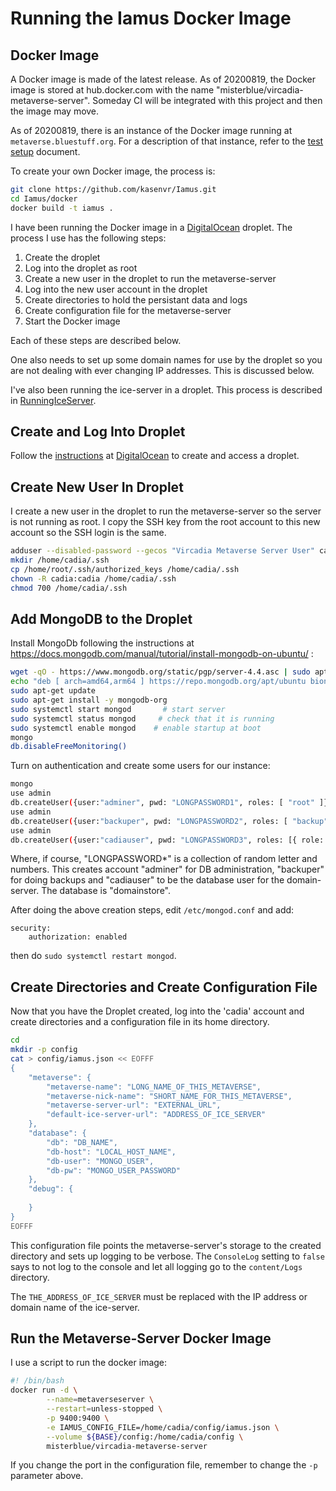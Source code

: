 # Running the Iamus Docker Image

## Docker Image

A Docker image is made of the latest release.
As of 20200819, the Docker image is stored at
hub.docker.com with the name "misterblue/vircadia-metaverse-server".
Someday CI will be integrated with this project and then the image may move.

As of 20200819, there is an instance of the Docker image running
at `metaverse.bluestuff.org`. For a description of that instance,
refer to the [test setup] document.

To create your own Docker image, the process is:

```sh
git clone https://github.com/kasenvr/Iamus.git
cd Iamus/docker
docker build -t iamus .
```

I have been running the Docker image in a [DigitalOcean] droplet.
The process I use has the following steps:

1. Create the droplet
1. Log into the droplet as root
1. Create a new user in the droplet to run the metaverse-server
1. Log into the new user account in the droplet
1. Create directories to hold the persistant data and logs
1. Create configuration file for the metaverse-server
1. Start the Docker image

Each of these steps are described below.

One also needs to set up some domain names for use by the droplet so
you are not dealing with ever changing IP addresses.
This is discussed below.

I've also been running the ice-server in a droplet.
This process is described in [RunningIceServer].

## Create and Log Into Droplet

Follow the [instructions] at [DigitalOcean] to create and access a droplet.

## Create New User In Droplet

I create a new user in the droplet to run the metaverse-server so
the server is not running as root.
I copy the SSH key from the root
account to this new account so the SSH login is the same.

```sh
adduser --disabled-password --gecos "Vircadia Metaverse Server User" cadia
mkdir /home/cadia/.ssh
cp /home/root/.ssh/authorized_keys /home/cadia/.ssh
chown -R cadia:cadia /home/cadia/.ssh
chmod 700 /home/cadia/.ssh
```

## Add MongoDB to the Droplet

Install MongoDb following the instructions at https://docs.mongodb.com/manual/tutorial/install-mongodb-on-ubuntu/ :

```sh
wget -qO - https://www.mongodb.org/static/pgp/server-4.4.asc | sudo apt-key add -
echo "deb [ arch=amd64,arm64 ] https://repo.mongodb.org/apt/ubuntu bionic/mongodb-org/4.4 multiverse" | sudo tee /etc/apt/sources.list.d/mongodb-org-4.4.list
sudo apt-get update
sudo apt-get install -y mongodb-org
sudo systemctl start mongod       # start server
sudo systemctl status mongod     # check that it is running
sudo systemctl enable mongod    # enable startup at boot
mongo
db.disableFreeMonitoring()
```

Turn on authentication and create some users for our instance:

```sh
mongo
use admin
db.createUser({user:"adminer", pwd: "LONGPASSWORD1", roles: [ "root" ]})
use admin
db.createUser({user:"backuper", pwd: "LONGPASSWORD2", roles: [ "backup" ]})
use admin
db.createUser({user:"cadiauser", pwd: "LONGPASSWORD3", roles: [{ role: "readWrite", db: "domainstore" }]})
```

Where, if course, "LONGPASSWORD*" is a collection of random letter and numbers.
This creates account "adminer" for DB administration, "backuper" for doing backups
and "cadiauser" to be the database user for the domain-server.
The database is "domainstore".

After doing the above creation steps, edit `/etc/mongod.conf` and add:

```
security:
    authorization: enabled
```

then do `sudo systemctl restart mongod`.

## Create Directories and Create Configuration File

Now that you have the Droplet created, log into the 'cadia' account and
create directories and a configuration file in its home directory.

```sh
cd
mkdir -p config
cat > config/iamus.json << EOFFF
{
    "metaverse": {
        "metaverse-name": "LONG_NAME_OF_THIS_METAVERSE",
        "metaverse-nick-name": "SHORT_NAME_FOR_THIS_METAVERSE",
        "metaverse-server-url": "EXTERNAL_URL",
        "default-ice-server-url": "ADDRESS_OF_ICE_SERVER"
    },
    "database": {
        "db": "DB_NAME",
        "db-host": "LOCAL_HOST_NAME",
        "db-user": "MONGO_USER",
        "db-pw": "MONGO_USER_PASSWORD"
    },
    "debug": {
        
    }
}
EOFFF
```

This configuration file points the metaverse-server's storage to
the created directory and sets up logging to be verbose.
The `ConsoleLog` setting to `false` says to not log to the console
and let all logging go to the `content/Logs` directory.

The `THE_ADDRESS_OF_ICE_SERVER` must be replaced with the IP address
or domain name of the ice-server.

## Run the Metaverse-Server Docker Image

I use a script to run the docker image:

```sh
#! /bin/bash
docker run -d \
        --name=metaverseserver \
        --restart=unless-stopped \
        -p 9400:9400 \
        -e IAMUS_CONFIG_FILE=/home/cadia/config/iamus.json \
        --volume ${BASE}/config:/home/cadia/config \
        misterblue/vircadia-metaverse-server
```

If you change the port in the configuration file, remember to change the `-p`
parameter above.


[DigitalOcean]: https://DigitalOcean.com/
[instructions]: https://www.digitalocean.com/docs/droplets/how-to/create/
[RunningIceServer]: ./RunningIceServer.md
[test setup]: ./TestSetup.md
